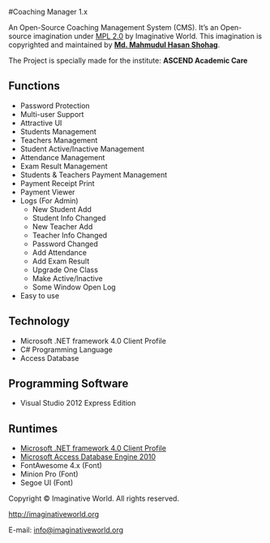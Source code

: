 #Coaching Manager 1.x

An Open-Source Coaching Management System (CMS).
It’s an Open-source imagination under [MPL 2.0](https://www.mozilla.org/MPL/2.0/) by Imaginative World.
This imagination is copyrighted and maintained by **[Md. Mahmudul Hasan Shohag](http://shohag.imaginativeworld.org/)**.

The Project is specially made for the institute: **ASCEND Academic Care**

Functions
-------------
- Password Protection
- Multi-user Support
- Attractive UI
- Students Management
- Teachers Management
- Student Active/Inactive Management
- Attendance Management
- Exam Result Management
- Students & Teachers Payment Management
- Payment Receipt Print
- Payment Viewer
- Logs (For Admin) 
	- New Student Add
	- Student Info Changed
	- New Teacher Add
	- Teacher Info Changed
	- Password Changed
	- Add Attendance
	- Add Exam Result
	- Upgrade One Class
	- Make Active/Inactive
	- Some Window Open Log
- Easy to use

Technology
----------------
- Microsoft .NET framework 4.0 Client Profile
- C# Programming Language
- Access Database

Programming Software
--------------------------------
- Visual Studio 2012 Express Edition

Runtimes
-------------
- [Microsoft  .NET framework 4.0 Client Profile](http://www.microsoft.com/en-us/download/details.aspx?id=24872)
- [Microsoft Access Database Engine 2010](http://www.microsoft.com/en-us/download/details.aspx?displaylang=en&id=13255)
- FontAwesome 4.x (Font)
- Minion Pro (Font)
- Segoe UI (Font)

Copyright © Imaginative World. All rights reserved.

http://imaginativeworld.org

E-mail: info@imaginativeworld.org
